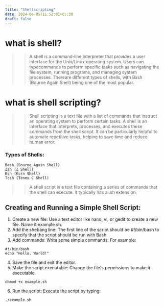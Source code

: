 ```yaml
---
title: "Shellscripting"
date: 2024-06-05T11:52:01+05:30
draft: false
---
```


# what is shell?
>> A shell is a command-line interpreter that provides a user interface for the Unix/Linux operating system. Users can typecommands to perform specific tasks such as navigating the file system, running programs, and managing system processes. Thereare different types of shells, with Bash (Bourne Again Shell) being one of the most popular.

# what is shell scripting?
>> Shell scripting is a text file with a list of commands that instruct an operating system to perform certain tasks. A shell is an interface that interprets, processes, and executes these commands from the shell script. It can be particularly helpful to automate repetitive tasks, helping to save time and reduce human error. 

### Types of Shells:

    Bash (Bourne Again Shell)
    Zsh (Z Shell)
    Ksh (Korn Shell)
    Tcsh (Tenex C Shell)

>> A shell script is a text file containing a series of commands that the shell can execute. It typically has a .sh extension.

## Creating and Running a Simple Shell Script:
1. Create a new file: Use a text editor like nano, vi, or gedit to create a new file. Name it example.sh.
2. Add the shebang line: The first line of the script should be #!/bin/bash to specify that the script should be run with Bash.
3. Add commands: Write some simple commands. For example:
```
#!/bin/bash
echo "Hello, World!"
```
4. Save the file and exit the editor.
5. Make the script executable: Change the file's permissions to make it executable.
```
chmod +x example.sh
```
6. Run the script: Execute the script by typing:
```
./example.sh
```

